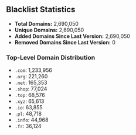## Blacklist Statistics

- **Total Domains:** 2,690,050
- **Unique Domains:** 2,690,050
- **Added Domains Since Last Version:** 2,690,050
- **Removed Domains Since Last Version:** 0

### Top-Level Domain Distribution

-  `.com`: 1,233,956
-  `.org`: 221,260
-  `.net`: 165,353
-  `.shop`: 77,024
-  `.top`: 68,576
-  `.xyz`: 65,613
-  `.io`: 63,855
-  `.pl`: 48,718
-  `.info`: 44,968
-  `.fr`: 36,124
